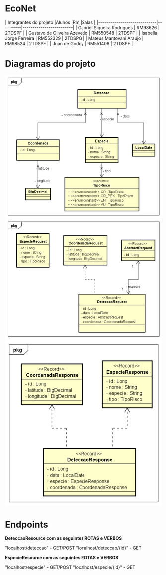 # EcoNet

|        Integrantes do projeto
|Alunos                       |Rm        |Salas                    |
|-----------------------------|----------|-------------------------|
| Gabriel Siqueira Rodrigues  | RM98626  | 2TDSPF                  |
| Gustavo de Oliveira Azevedo | RM550548 | 2TDSPF                  |
| Isabella Jorge Ferreira     | RM552329 | 2TDSPG                  |
| Mateus Mantovani Araújo     | RM98524  | 2TDSPF                  |
| Juan de Godoy               | RM551408 | 2TDSPF                  |

# Diagramas do projeto

<img src="https://github.com/EcoNet-GlobalSolution/GlobalSolution-Java/blob/main/documentos/GS-2TDSPF-1S-D.entity.png">

<img src="https://github.com/EcoNet-GlobalSolution/GlobalSolution-Java/blob/main/documentos/GS-2TDSPF-1S-D.request.png">

<img src="https://github.com/EcoNet-GlobalSolution/GlobalSolution-Java/blob/main/documentos/GS-2TDSPF-1S-D.response.png">

# Endpoints

**DeteccaoResource com as seguintes ROTAS e VERBOS**

"localhost/deteccao" - GET/POST
"localhost/deteccao/{id}" - GET

**EspecieResource com as seguintes ROTAS e VERBOS**

"localhost/especie" - GET/POST
"localhost/especie/{id}" - GET